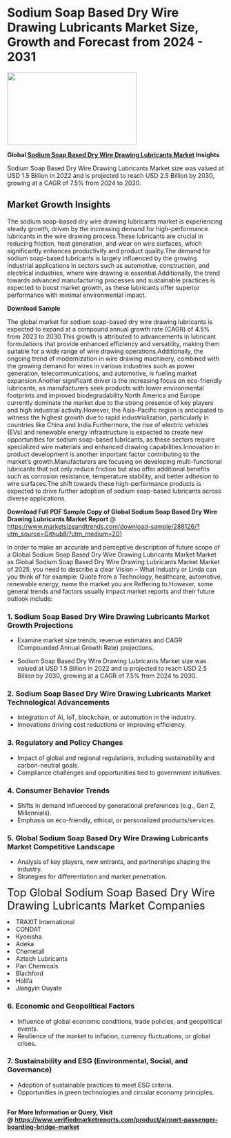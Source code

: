 <H1>Sodium Soap Based Dry Wire Drawing Lubricants Market Size, Growth and Forecast from 2024 - 2031</H1><img class="aligncenter size-medium wp-image-584254" src="https://thirdeyenews.in/wp-content/uploads/2024/09/Global-Market-Research-300x168.jpeg" alt="" width="300" height="168" /><p><strong>Global&nbsp;<a href="https://www.marketsizeandtrends.com/download-sample/288126/?utm_source=Github8j?utm_medium=201">Sodium Soap Based Dry Wire Drawing Lubricants Market</a> Insights</strong></p><p>Sodium Soap Based Dry Wire Drawing Lubricants Market size was valued at USD 1.5 Billion in 2022 and is projected to reach USD 2.5 Billion by 2030, growing at a CAGR of 7.5% from 2024 to 2030.</p><p><h2>Market Growth Insights</h2> <p>The sodium soap-based dry wire drawing lubricants market is experiencing steady growth, driven by the increasing demand for high-performance lubricants in the wire drawing process.These lubricants are crucial in reducing friction, heat generation, and wear on wire surfaces, which significantly enhances productivity and product quality.The demand for sodium soap-based lubricants is largely influenced by the growing industrial applications in sectors such as automotive, construction, and electrical industries, where wire drawing is essential.Additionally, the trend towards advanced manufacturing processes and sustainable practices is expected to boost market growth, as these lubricants offer superior performance with minimal environmental impact.</p> <p><strong>Download Sample</strong></p> <p>The global market for sodium soap-based dry wire drawing lubricants is expected to expand at a compound annual growth rate (CAGR) of 4.5% from 2023 to 2030.This growth is attributed to advancements in lubricant formulations that provide enhanced efficiency and versatility, making them suitable for a wide range of wire drawing operations.Additionally, the ongoing trend of modernization in wire drawing machinery, combined with the growing demand for wires in various industries such as power generation, telecommunications, and automotive, is fueling market expansion.Another significant driver is the increasing focus on eco-friendly lubricants, as manufacturers seek products with lower environmental footprints and improved biodegradability.North America and Europe currently dominate the market due to the strong presence of key players and high industrial activity.However, the Asia-Pacific region is anticipated to witness the highest growth due to rapid industrialization, particularly in countries like China and India.Furthermore, the rise of electric vehicles (EVs) and renewable energy infrastructure is expected to create new opportunities for sodium soap-based lubricants, as these sectors require specialized wire materials and enhanced drawing capabilities.Innovation in product development is another important factor contributing to the market’s growth.Manufacturers are focusing on developing multi-functional lubricants that not only reduce friction but also offer additional benefits such as corrosion resistance, temperature stability, and better adhesion to wire surfaces.The shift towards these high-performance products is expected to drive further adoption of sodium soap-based lubricants across diverse applications.<p><span class=""><strong>Download Full PDF Sample Copy of Global Sodium Soap Based Dry Wire Drawing Lubricants Market Report</strong> @ <a href="https://www.marketsizeandtrends.com/download-sample/288126/?utm_source=Github8j?utm_medium=201" target="_blank">https://www.marketsizeandtrends.com/download-sample/288126/?utm_source=Github8j?utm_medium=201</a></span></p><p>In order to make an accurate and perceptive description of future scope of a Global&nbsp;Sodium Soap Based Dry Wire Drawing Lubricants Market Market as Global&nbsp;Sodium Soap Based Dry Wire Drawing Lubricants Market Market of 2025, you need to describe a clear Vision &ndash; What Industry or Linda can you think of for example: Quote from a Technology, healthcare, automotive, renewable energy, name the market you are Reffering to.However, some general trends and factors usually impact market reports and their future outlook include:</p><h3>1.&nbsp;<strong>Sodium Soap Based Dry Wire Drawing Lubricants Market Growth Projections</strong></h3><ul><li>Examine market size trends, revenue estimates and CAGR (Compounded Annual Growth Rate) projections.</li><li><p>Sodium Soap Based Dry Wire Drawing Lubricants Market size was valued at USD 1.5 Billion in 2022 and is projected to reach USD 2.5 Billion by 2030, growing at a CAGR of 7.5% from 2024 to 2030.</p></li></ul><h3>2.&nbsp;<strong>Sodium Soap Based Dry Wire Drawing Lubricants Market Technological Advancements</strong></h3><ul><li>Integration of AI, IoT, blockchain, or automation in the industry.</li><li>Innovations driving cost reductions or improving efficiency.</li></ul><h3>3.&nbsp;<strong>Regulatory and Policy Changes</strong></h3><ul><li>Impact of global and regional regulations, including sustainability and carbon-neutral goals.</li><li>Compliance challenges and opportunities tied to government initiatives.</li></ul><h3>4.&nbsp;<strong>Consumer Behavior Trends</strong></h3><ul><li>Shifts in demand influenced by generational preferences (e.g., Gen Z, Millennials).</li><li>Emphasis on eco-friendly, ethical, or personalized products/services.</li></ul><h3>5.&nbsp;<strong>Global Sodium Soap Based Dry Wire Drawing Lubricants Market Competitive Landscape</strong></h3><ul><li>Analysis of key players, new entrants, and partnerships shaping the industry.</li><li>Strategies for differentiation and market penetration.</li></ul><p data-pm-slice="1 1 []"><span style="color: inherit; font-family: inherit; font-size: 25px;">Top Global Sodium Soap Based Dry Wire Drawing Lubricants Market Companies</span></p><div class="" data-test-id=""><p><li>TRAXIT International</li><li> CONDAT</li><li> Kyoeisha</li><li> Adeka</li><li> Chemetall</li><li> Aztech Lubricants</li><li> Pan Chemicals</li><li> Blachford</li><li> Holifa</li><li> Jiangyin Ouyate</li></p></div><h3>6.&nbsp;<strong>Economic and Geopolitical Factors</strong></h3><ul><li>Influence of global economic conditions, trade policies, and geopolitical events.</li><li>Resilience of the market to inflation, currency fluctuations, or global crises.</li></ul><h3>7.&nbsp;<strong>Sustainability and ESG (Environmental, Social, and Governance)</strong></h3><ul><li>Adoption of sustainable practices to meet ESG criteria.</li><li>Opportunities in green technologies and circular economy principles.</li></ul><h2><strong style="font-size: 14px;">For More Information or Query, Visit @&nbsp;</strong><a style="background-color: #ffffff; font-size: 14px;" href="https://www.marketsizeandtrends.com/report/sodium-soap-based-dry-wire-drawing-lubricants-market/" target="_blank">https://www.verifiedmarketreports.com/product/airport-passenger-boarding-bridge-market</a></h2>
